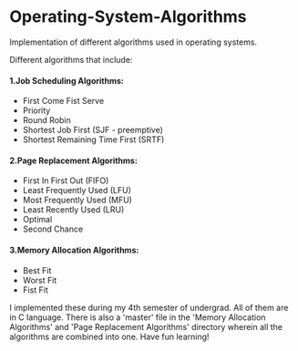 # Operating-System-Algorithms
Implementation of different algorithms used in operating systems.

Different algorithms that include:

#### 1.Job Scheduling Algorithms:
  - First Come Fist Serve
  - Priority 
  - Round Robin
  - Shortest Job First (SJF - preemptive)
  - Shortest Remaining Time First (SRTF)
  
#### 2.Page Replacement Algorithms:
  - First In First Out (FIFO)
  - Least Frequently Used (LFU)
  - Most Frequently Used (MFU)
  - Least Recently Used (LRU)
  - Optimal 
  - Second Chance
  
#### 3.Memory Allocation Algorithms:
  - Best Fit
  - Worst Fit
  - Fist Fit
  

  
 I implemented these during my 4th semester of undergrad. All of them are in C language.
 There is also a 'master' file in the 'Memory Allocation Algorithms' and 'Page Replacement Algorithms' directory wherein all the algorithms are combined into one. Have fun learning!
